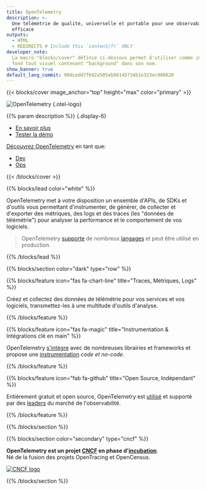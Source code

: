 ```yaml
---
title: OpenTelemetry
description: >-
  Une télémétrie de qualité, universelle et portable pour une observabilité
  efficace
outputs:
  - HTML
  - REDIRECTS # Include this `content/fr` ONLY
developer_note:
  La macro "blocks/cover" définie ci-dessous permet d'utiliser comme image de
  fond tout visuel contenant "background" dans son nom.
show_banner: true
default_lang_commit: 90dcedd7f692a505eb86145734b1e323ec988820
---
```


<div class="d-none"><a rel="me" href="https://fosstodon.org/@opentelemetry"></a></div>

{{< blocks/cover image_anchor="top" height="max" color="primary" >}}

<!-- prettier-ignore -->
![OpenTelemetry](/img/logos/opentelemetry-horizontal-color.svg)
{.otel-logo}

<!-- prettier-ignore -->
{{% param description %}}
{.display-6}

<div class="l-primary-buttons mt-5">

- [En savoir plus](docs/what-is-opentelemetry/)
- [Tester la démo](docs/demo/)

</div>

<div class="h3 mt-4">
<a class="text-secondary" href="docs/getting-started/">Découvrez OpenTelemetry</a> en tant que:
</div>
<div class="l-get-started-buttons">

- [Dev](docs/getting-started/dev/)
- [Ops](docs/getting-started/ops/)

</div>
{{< /blocks/cover >}}

{{% blocks/lead color="white" %}}

OpenTelemetry met à votre disposition un ensemble d'APIs, de SDKs et d'outils
vous permettant d'instrumenter, de générer, de collecter et d'exporter des
métriques, des logs et des traces (les "données de télémétrie") pour analyser la
performance et le comportement de vos logiciels.

> OpenTelemetry [supporte](/status/) de nombreux [langages](docs/languages/) et
> peut être utilisé en production.

{{% /blocks/lead %}}

{{% blocks/section color="dark" type="row" %}}

{{% blocks/feature icon="fas fa-chart-line" title="Traces, Métriques, Logs" %}}

Créez et collectez des données de télémétrie pour vos services et vos logiciels,
transmettez-les à une multitude d'outils d'analyse.

{{% /blocks/feature %}}

{{% blocks/feature icon="fas fa-magic" title="Instrumentation & Intégrations clé en main" %}}

OpenTelemetry [s'intègre] avec de nombreuses librairies et frameworks et propose
une [instrumentation] _code et no-code_.

[instrumentation]: /docs/concepts/instrumentation/
[s'intègre]: /ecosystem/integrations/

{{% /blocks/feature %}}

{{% blocks/feature icon="fab fa-github" title="Open Source, Indépendant" %}}

Entièrement gratuit et open source, OpenTelemetry est [utilisé] et supporté par
des [leaders] du marché de l'observabilité.

[utilisé]: /ecosystem/adopters/
[leaders]: /ecosystem/vendors/

{{% /blocks/feature %}}

{{% /blocks/section %}}

{{% blocks/section color="secondary" type="cncf" %}}

**OpenTelemetry est un projet [CNCF][] en phase d'[incubation]**.<br> Né de la
fusion des projets OpenTracing et OpenCensus.

[![CNCF logo][]][cncf]

[cncf]: https://cncf.io
[cncf logo]: /img/logos/cncf-white.svg
[incubation]: https://www.cncf.io/projects/

{{% /blocks/section %}}
